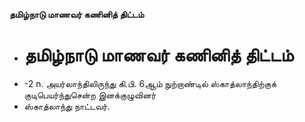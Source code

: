 **தமிழ்நாடு மாணவர் கணினித் திட்டம்**
- # தமிழ்நாடு மாணவர் கணினித் திட்டம்
- -2 n. அயர்லாந்திலிருந்து கி.பி. 6ஆம் நுற்றாண்டில் ஸ்காத்லாந்திற்குக் குடிபெயர்ந்துசென்ற இனக்குழுவினர்
- ஸ்காத்லாந்து நாட்டவர்.

